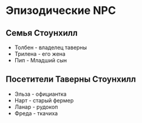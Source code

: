 # Эпизодические NPC

## Семья Стоунхилл
* Толбен - владелец таверны
* Трилена - его жена
* Пип - Младший сын

## Посетители Таверны Стоунхилл
* Эльза - официантка
* Нарт - старый фермер
* Ланар - рудокоп
* Фреда - ткачиха